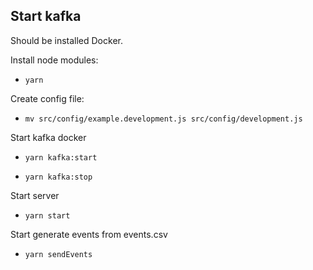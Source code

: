 
## Start kafka
Should be installed Docker.

Install node modules:

- ```yarn```

Create config file:
- ```mv src/config/example.development.js src/config/development.js```

Start kafka docker
- ```yarn kafka:start```

- ```yarn kafka:stop```

Start server
- ```yarn start```

Start generate events from events.csv
- ```yarn sendEvents```
